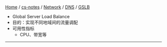 [Home](https://mengxianbin.github.io) /
[cs-notes](https://mengxianbin.github.io/cs-notes/site) /
[Network](https://mengxianbin.github.io/cs-notes/site/Network) /
[DNS](https://mengxianbin.github.io/cs-notes/site/Network/DNS) /
[GSLB](https://mengxianbin.github.io/cs-notes/site/Network/DNS/GSLB)

* Global Server Load Balance
* 目的：实现不同地域间的流量调配
* 可用性指标
    * CPU、带宽等

---
